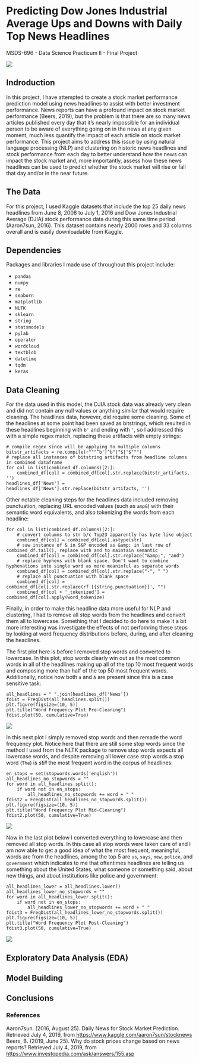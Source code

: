 # Predicting Dow Jones Industrial Average Ups and Downs with Daily Top News Headlines
MSDS-696 - Data Science Practicum II - Final Project

![](visualizations/lineplots/stocks_value_plot.png)
## Indroduction
In this project, I have attempted to create a stock market performance prediction model using news headlines to assist with better investment performance. News reports can have a profound impact on stock market performance (Beers, 2019), but the problem is that there are so many news articles published every day that it’s nearly impossible for an individual person to be aware of everything going on in the news at any given moment, much less quantify the impact of each article on stock market performance. This project aims to address this issue by using natural language processing (NLP) and clustering on historic news headlines and stock performance from each day to better understand how the news can impact the stock market and, more importantly, assess how these news headlines can be used to predict whether the stock market will rise or fall that day and/or in the near future.

## The Data
For this project, I used Kaggle datasets that include the top 25 daily news headlines from June 8, 2008 to July 1, 2016 and Dow Jones Industrial Average (DJIA) stock performance data during this same time period (Aaron7sun, 2016). This dataset contains nearly 2000 rows and 33 columns overall and is easily downloadable from Kaggle.

## Dependencies
Packages and libraries I made use of throughout this project include:
- `pandas`
- `numpy`
- `re`
- `seaborn`
- `matplotlib`
- `NLTK`
- `sklearn`
- `string`
- `statsmodels`
- `pylab`
- `operator`
- `wordcloud`
- `textblob`
- `datetime`
- `tqdm`
- `keras`

## Data Cleaning
For the data used in this model, the DJIA stock data was already very clean and did not contain any null values or anything similar that would require cleaning. The headlines data, however, did require some cleaning. Some of the headlines at some point had been saved as bitstrings, which resulted in these headlines beginning with `b'` and ending with `'`, so I addressed this with a simple regex match, replacing these artifacts with empty strings:
```
# compile regex since will be applying to multiple columns
bitstr_artifacts = re.compile(r"""^b'|^b"|"$|'$""")
# replace all instances of bitstring artifacts from headline columns in combined dataframe
for col in list(combined_df.columns)[2:]:
    combined_df[col] = combined_df[col].str.replace(bitstr_artifacts, '')
headlines_df['News'] = headlines_df['News'].str.replace(bitstr_artifacts, '')
```
Other notable cleaning steps for the headlines data included removing punctuation, replacing URL encoded values (such as `amp&`) with their semantic word equivalents, and also tokenizing the words from each headline:
```
for col in list(combined_df.columns)[2:]:
    # convert columns to str b/c Top23 apparently has byte like object
    combined_df[col] = combined_df[col].astype(str)
    # saw instance of & in S&P encoded as &amp; in last row of combined_df.tail(), replace with and to maintain semantic
    combined_df[col] = combined_df[col].str.replace("&amp;", "and")
    # replace hyphens with blank space. Don't want to combine hyphenations into single word as more meaninful as separate words
    combined_df[col] = combined_df[col].str.replace("-", " ")
    # replace all punctuation with blank space
    combined_df[col] = combined_df[col].str.replace(rf'[{string.punctuation}]', "")
    combined_df[col + '_tokenized'] = combined_df[col].apply(word_tokenize)
```
Finally, in order to make this headline data more useful for NLP and clustering, I had to remove all stop words from the headlines and convert them all to lowercase. Something that I decided to do here to make it a bit more interesting was investigate the effects of not perfomring these steps by looking at word frequency distributions before, during, and after cleaning the headlines. 

The first plot here is before I removed stop words and converted to lowercase. In this plot, stop words clearly win out as the most common words in all of the headlines making up all of the top 10 most frequent words and composing more than half of the top 50 most frequent words. Additionally, notice how both `a` and `A` are present since this is a case sensitive task:
```
all_headlines = " ".join(headlines_df['News'])
fdist = FreqDist(all_headlines.split())
plt.figure(figsize=(10, 5))
plt.title("Word Frequency Plot Pre-Cleaning")
fdist.plot(50, cumulative=True)
```
![](visualizations/freqdist_plots/word_freq_preclean.png)  

In this next plot I simply removed stop words and then remade the word frequency plot. Notice here that there are still some stop words since the method I used from the NLTK package to remove stop words expects all lowercase words, and despite removing all lower case stop words a stop word (`The`) is _still_ the most frequent word in the corpus of headlines:
```
en_stops = set(stopwords.words('english'))
all_headlines_no_stopwords = ""
for word in all_headlines.split():
    if word not in en_stops:
        all_headlines_no_stopwords += word + " "
fdist2 = FreqDist(all_headlines_no_stopwords.split())
plt.figure(figsize=(10, 5))
plt.title("Word Frequency Plot Mid-Cleaning")
fdist2.plot(50, cumulative=True)
```
![](visualizations/freqdist_plots/word_freq_midclean.png)

Now in the last plot below I converted everything to lowercase and then removed all stop words. In this case all stop words were taken care of and I am now able to get a good idea of what the most frequent, meaningful, words are from the headlines, among the top 5 are `us`, `says`, `new`, `police`, and `government` which indicates to me that oftentimes headlines are telling us something about the United States, what someone or something said, about new things, and about institutions like police and government:
```
all_headlines_lower = all_headlines.lower()
all_headlines_lower_no_stopwords = ""
for word in all_headlines_lower.split():
    if word not in en_stops:
        all_headlines_lower_no_stopwords += word + " "
fdist3 = FreqDist(all_headlines_lower_no_stopwords.split())
plt.figure(figsize=(10, 5))
plt.title("Word Frequency Plot Post-Cleaning")
fdist3.plot(50, cumulative=True)
```
![](visualizations/freqdist_plots/word_freq_clean.png)

## Exploratory Data Analysis (EDA)

## Model Building

## Conclusions

### References
Aaron7sun. (2016, August 25). Daily News for Stock Market Prediction. Retrieved July 4, 2019, from https://www.kaggle.com/aaron7sun/stocknews
Beers, B. (2019, June 25). Why do stock prices change based on news reports? Retrieved July 4, 2019, from https://www.investopedia.com/ask/answers/155.asp
